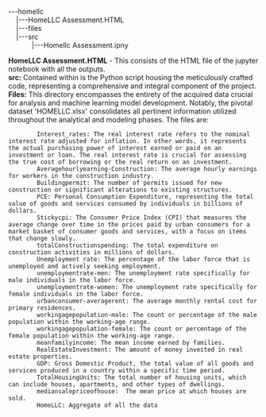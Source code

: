 ---homellc<br>
      &nbsp;&nbsp;&nbsp;&nbsp;|---HomeLLC Assessment.HTML<br>
      &nbsp;&nbsp;&nbsp;&nbsp;|---files<br>
      &nbsp;&nbsp;&nbsp;&nbsp;|---src<br>
            &nbsp;&nbsp;&nbsp;&nbsp;&nbsp;&nbsp;&nbsp;&nbsp;&nbsp;&nbsp;&nbsp;&nbsp;|---Homellc Assessment.ipny<br>
            

**HomeLLC Assessment.HTML** - This consists of the HTML file of the jupyter notebook with all the outputs.<br>
**src:** Contained within is the Python script housing the meticulously crafted code, representing a comprehensive and integral component of the project.<br>
**Files:** This directory encompasses the entirety of the acquired data crucial for analysis and machine learning model development. Notably, the pivotal dataset 'HOMELLC.xlsx' consolidates all pertinent information utilized throughout the analytical and modeling phases.
The files are:<br>

            Interest_rates: The real interest rate refers to the nominal interest rate adjusted for inflation. In other words, it represents the actual purchasing power of interest earned or paid on an investment or loan. The real interest rate is crucial for assessing the true cost of borrowing or the real return on an investment.
            Averagehourlyearning-Construction: The average hourly earnings for workers in the construction industry.
            Buildingpermit: The number of permits issued for new construction or significant alterations to existing structures.
            PCE: Personal Consumption Expenditure, representing the total value of goods and services consumed by individuals in billions of dollars.
            Stickycpi: The Consumer Price Index (CPI) that measures the average change over time in the prices paid by urban consumers for a market basket of consumer goods and services, with a focus on items that change slowly.
            totalConstructionspending: The total expenditure on construction activities in millions of dollars.
            Unemployment rate: The percentage of the labor force that is unemployed and actively seeking employment.
            unemploymentrate-men: The unemployment rate specifically for male individuals in the labor force.
            unemploymentrate-women: The unemployment rate specifically for female individuals in the labor force.
            urbanconsumer-averagerent: The average monthly rental cost for primary residences.
            workingagepopulation-male: The count or percentage of the male population within the working-age range.
            workingagepopulation-female: The count or percentage of the female population within the working-age range.
            meanfamilyincome: The mean income earned by families.
            RealEstateInvestment: The amount of money invested in real estate properties.
            GDP: Gross Domestic Product, the total value of all goods and services produced in a country within a specific time period.
            TotalHousingUnits: The total number of housing units, which can include houses, apartments, and other types of dwellings.
            mediansalepriceofhouse:  The mean price at which houses are sold.
            HomeLLC: Aggregate of all the data
